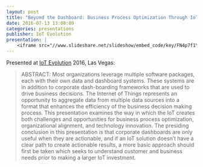 ```yaml
---
layout: post
title: "Beyond the Dashboard: Business Process Optimization Through IoT Data Analytics"
date: 2016-07-13 13:08:09
categories: presentations 
publisher: IoT Evolution
presentation: |
    <iframe src="//www.slideshare.net/slideshow/embed_code/key/FN4p7f1Y5rXYMQ" width="595" height="485" frameborder="0" marginwidth="0" marginheight="0" scrolling="no" style="border:1px solid #CCC; border-width:1px; margin-bottom:5px; max-width: 100%;" allowfullscreen> </iframe> <div style="margin-bottom:5px"> <strong> <a href="//www.slideshare.net/MarkBenson5/beyond-the-dashboard-business-process-optimization-through-iot-data-analytics" title="Beyond the Dashboard: Business Process Optimization Through IoT Data Analytics" target="_blank">Beyond the Dashboard: Business Process Optimization Through IoT Data Analytics</a> </strong> from <strong><a target="_blank" href="//www.slideshare.net/MarkBenson5">Mark Benson</a></strong> </div>
---
```


Presented at [IoT Evolution](http://www.iotevolutionexpo.com/) 2016, Las Vegas:

> ABSTRACT: Most organizations leverage multiple software packages, each with their own data and dashboard systems. These systems are in addition to corporate dash-boarding frameworks that are used to drive business decisions. The Internet of Things represents an opportunity to aggregate data from multiple data sources into a format that enhances the efficiency of the business decision making process. This presentation examines the way in which the IoT creates both challenges and opportunities for business process optimization, organizational alignment, and technology innovation. The presiding conclusion in this presentation is that corporate dashboards are only useful when they are actionable, and if an IoT solution doesn’t have a clear path to create actionable results, a more basic approach should first be taken which seeks to understand customer and business needs prior to making a larger IoT investment.

